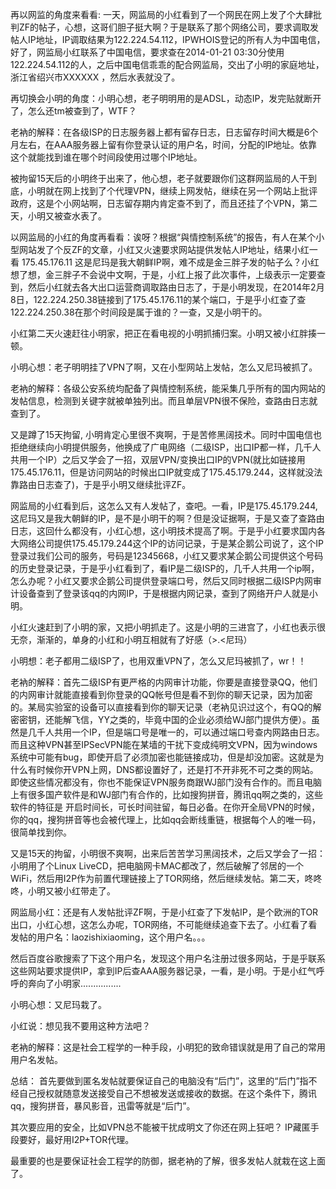 再以网监的角度来看看:
一天，网监局的小红看到了一个网民在网上发了个大肆批判ZF的帖子，心想，这哥们胆子挺大啊？于是联系了那个网络公司，要求调取发帖人IP地址，IP调取结果为122.224.54.112，IPWHOIS登记的所有人为中国电信，好了，网监局小红联系了中国电信，要求查在2014-01-21 03:30分使用122.224.54.112的人，之后中国电信乖乖的配合网监局，交出了小明的家庭地址，浙江省绍兴市XXXXXX ，然后水表就没了。

再切换会小明的角度：小明心想，老子明明用的是ADSL，动态IP，发完贴就断开了，怎么还tm被查到了，WTF？

老衲的解释：在各级ISP的日志服务器上都有留存日志，日志留存时间大概是6个月左右，在AAA服务器上留有你登录认证的用户名，时间，分配的IP地址。依靠这个就能找到谁在哪个时间段使用过哪个IP地址。

被拘留15天后的小明终于出来了，他心想，老子就要跟你们这群网监局的人干到底，小明就在网上找到了个代理VPN，继续上网发帖，继续在另一个网站上批评政府，这是个小网站啊，日志留存期内肯定查不到了，而且还挂了个VPN，第二天，小明又被查水表了。

以网监局的小红的角度再看看：诶呀？根据“與情控制系统”的报告，有人在某个小型网站发了个反ZF的文章，小红又火速要求网站提供发帖人IP地址，结果小红一看 175.45.176.11 这是尼玛是我大朝鲜IP啊，难不成是金三胖子发的帖子么？小红想了想，金三胖子不会说中文啊，于是，小红上报了此次事件，上级表示一定要查到，然后小红就去各大出口运营商调取路由日志了，于是小明发现，在2014年2月8日，122.224.250.38链接到了175.45.176.11的某个端口，于是乎小红查了查122.224.250.38在那个时间段是属于谁的？一查，又是小明干的。

小红第二天火速赶往小明家，把正在看电视的小明抓捕归案。小明又被小红胖揍一顿。

小明心想：老子明明挂了VPN了啊，又在小型网站上发帖，怎么又尼玛被抓了。

老衲的解释：各级公安系统均配备了與情控制系统，能采集几乎所有的国内网站的发帖信息，检测到关键字就被单独列出。而且单层VPN很不保险，查路由日志就查到了。

又是蹲了15天拘留, 小明肯定心里很不爽啊，于是苦修黑阔技术。同时中国电信也拒绝继续向小明提供服务，他换成了广电网络（二级ISP，出口IP都一样，几千人共用一个IP）之后又学会了一招，双层VPN/变换出口IP的VPN(就比如链接用175.45.176.11，但是访问网站的时候出口IP就变成了175.45.179.244，这样就没法靠路由日志查了)，于是乎小明又继续批评ZF。

网监局的小红看到后，这怎么又有人发帖了，查吧。一看，IP是175.45.179.244,这尼玛又是我大朝鲜的IP，是不是小明干的啊？但是没证据啊，于是又查了查路由日志，这回什么都没有，小红心想，这小明技术提高了啊。于是乎小红要求国内各大网络公司提供175.45.179.244这个IP的访问记录，于是某企鹅公司说了，这个IP登录过我们公司的服务，号码是12345668，小红又要求某企鹅公司提供这个号码的历史登录记录，于是乎小红看到了，看IP是二级ISP的，几千人共用一个ip啊，怎么办呢？小红又要求企鹅公司提供登录端口号，然后又同时根据二级ISP内网审计设备查到了登录该qq的内网IP，于是根据内网记录，查到了网络开户人就是小明。

小红火速赶到了小明的家，又把小明抓走了。这是小明的三进宫了，小红也表示很无奈，渐渐的，单身的小红和小明互相就有了好感（>.<尼玛）

小明想：老子都用二级ISP了，也用双重VPN了，怎么又尼玛被抓了，wr！！

老衲的解释：首先二级ISP有更严格的内网审计功能，你要是直接登录QQ，他们的内网审计就能直接看到你登录的QQ帐号但是看不到你的聊天记录，因为加密的。某局实验室的设备可以直接看到你的聊天记录（老衲见识过这个，有QQ的解密密钥，还能解飞信，YY之类的，毕竟中国的企业必须给WJ部门提供方便）。虽然是几千人共用一个IP，但是端口号是唯一的，可以通过端口号查内网路由日志。而且这种VPN甚至IPSecVPN能在某墙的干扰下变成纯明文VPN，因为windows系统中可能有bug，即使开启了必须加密也能链接成功，但是却没加密。这就是为什么有时候你开VPN上网，DNS都设置好了，还是打不开非死不可之类的网站。即使这些情况都没有，你也不能保证VPN服务商跟WJ部门没有合作的。而且电脑上有很多国产软件是和WJ部门有合作的，比如搜狗拼音，腾讯qq啊之类的，这些软件的特征是 开启时间长，可长时间驻留，每日必备。在你开全局VPN的时候，你的qq，搜狗拼音等也会被代理上，比如qq会断线重链，根据每个人的唯一码，很简单找到你。

又是15天的拘留，小明很不爽啊，出来后苦苦学习黑阔技术，之后又学会了一招：
小明用了个Linux LiveCD，把电脑网卡MAC都改了，然后破解了邻居的一个WiFi，然后用I2P作为前置代理链接上了TOR网络，然后继续发帖。第二天，咚咚咚，小明又被小红带走了。

网监局小红：还是有人发帖批评ZF啊，于是小红查了下发帖IP，是个欧洲的TOR出口，小红心想，这怎么办呢，TOR网络，不可能继续追查下去了。小红看了看发帖的用户名：laozishixiaoming，这个用户名。。。

然后百度谷歌搜索了下这个用户名，发现这个用户名注册过很多网站，于是乎联系这些网站要求提供IP，拿到IP后查AAA服务器记录，一看，是小明。于是小红气呼呼的奔向了小明家................

小明心想：又尼玛栽了。

小红说：想见我不要用这种方法吧？

老衲的解释：这是社会工程学的一种手段，小明犯的致命错误就是用了自己的常用用户名发帖。

总结：
首先要做到匿名发帖就要保证自己的电脑没有“后门”，这里的“后门”指不经自己授权就随意发送接受自己不想被发送或接收的数据。在这个条件下，腾讯qq，搜狗拼音，暴风影音，迅雷等就是“后门”。

其次要应用的安全，比如VPN总不能被干扰成明文了你还在网上狂吧？ IP藏匿手段要好，最好用I2P+TOR代理。

最重要的也是要保证社会工程学的防御，据老衲的了解，很多发帖人就栽在这上面了。
